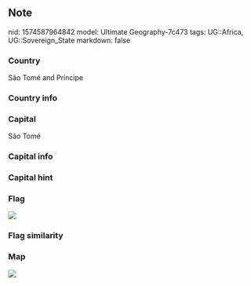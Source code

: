 ## Note
nid: 1574587964842
model: Ultimate Geography-7c473
tags: UG::Africa, UG::Sovereign_State
markdown: false

### Country
São Tomé and Príncipe

### Country info


### Capital
São Tomé

### Capital info


### Capital hint


### Flag
<img src="ug-flag-sao_tome_and_principe.svg">

### Flag similarity


### Map
<img src="ug-map-sao_tome_and_principe.png">
